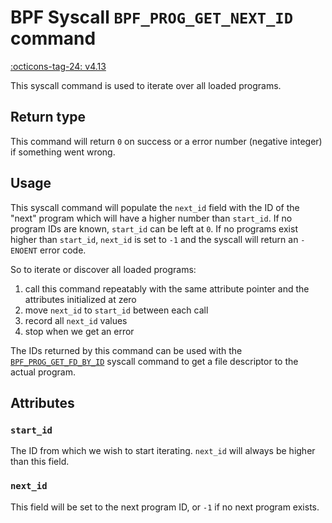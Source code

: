 # BPF Syscall `BPF_PROG_GET_NEXT_ID` command

<!-- [FEATURE_TAG](BPF_PROG_GET_NEXT_ID) -->
[:octicons-tag-24: v4.13](https://github.com/torvalds/linux/commit/34ad5580f8f9c86cb273ebea25c149613cd1667e)
<!-- [/FEATURE_TAG] -->

This syscall command is used to iterate over all loaded programs.

## Return type

This command will return `0` on success or a error number (negative integer) if something went wrong.

## Usage

This syscall command will populate the `next_id` field with the ID of the "next" program which will have a higher number than `start_id`. If no program IDs are known, `start_id` can be left at `0`. If no programs exist higher than `start_id`, `next_id` is set to `-1` and the syscall will return an `-ENOENT` error code.

So to iterate or discover all loaded programs: 

1. call this command repeatably with the same attribute pointer and the attributes initialized at zero
2. move `next_id` to `start_id` between each call
3. record all `next_id` values
4. stop when we get an error

The IDs returned by this command can be used with the [`BPF_PROG_GET_FD_BY_ID`](BPF_PROG_GET_FD_BY_ID.md) syscall command to get a file descriptor to the actual program.

## Attributes

### `start_id`

The ID from which we wish to start iterating. `next_id` will always be higher than this field.

### `next_id`

This field will be set to the next program ID, or `-1` if no next program exists.
